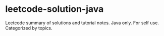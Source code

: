 # leetcode-solution-java
Leetcode summary of solutions and tutorial notes. Java only. For self use. Categorized by topics.
